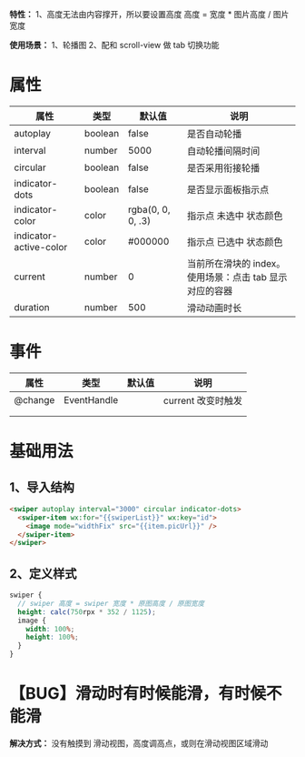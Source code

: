 **特性：**
  1、高度无法由内容撑开，所以要设置高度  高度 = 宽度 * 图片高度 / 图片宽度

**使用场景：**
  1、轮播图
  2、配和 scroll-view 做 tab 切换功能

# 属性
  | 属性                   | 类型    | 默认值            | 说明                                                    |
  | ---------------------- | ------- | ----------------- | ------------------------------------------------------- |
  | autoplay               | boolean | false             | 是否自动轮播                                            |
  | interval               | number  | 5000              | 自动轮播间隔时间                                        |
  | circular               | boolean | false             | 是否采用衔接轮播                                        |
  | indicator-dots         | boolean | false             | 是否显示面板指示点                                      |
  | indicator-color        | color   | rgba(0, 0, 0, .3) | 指示点 未选中 状态颜色                                  |
  | indicator-active-color | color   | #000000           | 指示点 已选中 状态颜色                                  |
  | current                | number  | 0                 | 当前所在滑块的 index。使用场景：点击 tab 显示对应的容器 |
  | duration               | number  | 500               | 滑动动画时长                                            |

# 事件
  | 属性    | 类型        | 默认值 | 说明               |
  | ------- | ----------- | ------ | ------------------ |
  | @change | EventHandle |        | current 改变时触发 |
  |         |             |        |                    |
  |         |             |        |                    |

# 基础用法
  ## 1、导入结构
  ```html
  <swiper autoplay interval="3000" circular indicator-dots>
    <swiper-item wx:for="{{swiperList}}" wx:key="id">
      <image mode="widthFix" src="{{item.picUrl}}" />
    </swiper-item>
  </swiper>
  ```

  ## 2、定义样式
  ```scss
  swiper {
    // swiper 高度 = swiper 宽度 * 原图高度 / 原图宽度
    height: calc(750rpx * 352 / 1125);
    image {
      width: 100%;
      height: 100%;
    }
  }
  ```

# 【BUG】滑动时有时候能滑，有时候不能滑
  **解决方式：** 没有触摸到 滑动视图，高度调高点，或则在滑动视图区域滑动